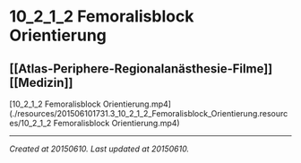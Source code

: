 # 10_2_1_2 Femoralisblock Orientierung
 [[Atlas-Periphere-Regionalanästhesie-Filme]] [[Medizin]] 
---



[10\_2\_1\_2 Femoralisblock Orientierung.mp4](./resources/201506101731.3_10_2_1_2_Femoralisblock_Orientierung.resources/10_2_1_2 Femoralisblock Orientierung.mp4)

---

_Created at 20150610._
_Last updated at 20150610._



